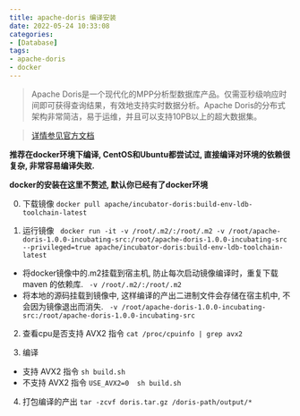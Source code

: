 ```yaml
---
title: apache-doris 编译安装
date: 2022-05-24 10:33:08
categories: 
- [Database]
tags: 
- apache-doris
- docker
---
```


> Apache Doris是一个现代化的MPP分析型数据库产品。仅需亚秒级响应时间即可获得查询结果，有效地支持实时数据分析。Apache Doris的分布式架构非常简洁，易于运维，并且可以支持10PB以上的超大数据集。

> [详情参见官方文档](https://doris.apache.org/zh-CN/get-starting/get-starting.html)

**推荐在docker环境下编译, CentOS和Ubuntu都尝试过, 直接编译对环境的依赖很复杂, 非常容易编译失败.**

**docker的安装在这里不赘述, 默认你已经有了docker环境**

0) 下载镜像
``` docker pull apache/incubator-doris:build-env-ldb-toolchain-latest ```

1) 运行镜像
``` docker run -it -v /root/.m2/:/root/.m2 -v /root/apache-doris-1.0.0-incubating-src:/root/apache-doris-1.0.0-incubating-src --privileged=true apache/incubator-doris:build-env-ldb-toolchain-latest```

- 将docker镜像中的.m2挂载到宿主机, 防止每次启动镜像编译时，重复下载 maven 的依赖库.
```  -v /root/.m2/:/root/.m2 ``` 
- 将本地的源码挂载到镜像中, 这样编译的产出二进制文件会存储在宿主机中, 不会因为镜像退出而消失.
``` -v /root/apache-doris-1.0.0-incubating-src:/root/apache-doris-1.0.0-incubating-src``` 

2) 查看cpu是否支持 AVX2 指令
``` cat /proc/cpuinfo | grep avx2 ```

3) 编译
- 支持 AVX2 指令
``` sh build.sh ```
- 不支持 AVX2 指令
``` USE_AVX2=0  sh build.sh ```

4) 打包编译的产出
``` tar -zcvf doris.tar.gz /doris-path/output/* ```